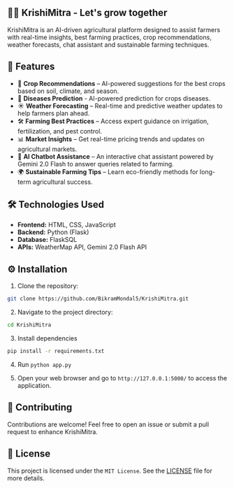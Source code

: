 ## 🌾🚜 KrishiMitra - Let's grow together 

KrishiMitra is an AI-driven agricultural platform designed to assist farmers with real-time insights, best farming practices, crop recommendations, weather forecasts, chat assistant and sustainable farming techniques.

## 🚀 Features
- 🌾 **Crop Recommendations** – AI-powered suggestions for the best crops based on soil, climate, and season.
- 🧠 **Diseases Prediction** - AI-powered prediction for crops diseases.
- ☀️ **Weather Forecasting** – Real-time and predictive weather updates to help farmers plan ahead.
- 🛠 **Farming Best Practices** – Access expert guidance on irrigation, fertilization, and pest control.
- 📊 **Market Insights** – Get real-time pricing trends and updates on agricultural markets.
- 🤖 **AI Chatbot Assistance** – An interactive chat assistant powered by Gemini 2.0 Flash to answer queries related to farming.
- 🌍 **Sustainable Farming Tips** – Learn eco-friendly methods for long-term agricultural success.

## 🛠️ Technologies Used
- **Frontend:** HTML, CSS, JavaScript
- **Backend:** Python (Flask)
- **Database:** FlaskSQL
- **APIs:** WeatherMap API, Gemini 2.0 Flash API
  
## ⚙️ Installation

1. Clone the repository:
```bash
git clone https://github.com/BikramMondal5/KrishiMitra.git
```

2. Navigate to the project directory:
```bash
cd KrishiMitra
```

3. Install dependencies
```bash
pip install -r requirements.txt
```
   
4. Run `python app.py`

5. Open your web browser and go to `http://127.0.0.1:5000/` to access the application.


## 🤝 Contributing
Contributions are welcome! Feel free to open an issue or submit a pull request to enhance KrishiMitra.

## 📜 License
This project is licensed under the `MIT License`. See the [LICENSE](LICENSE) file for more details.
